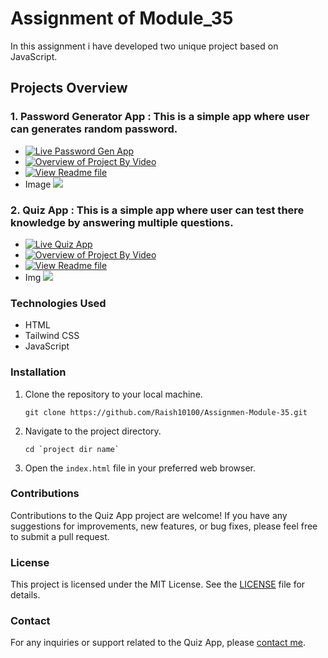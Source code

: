 # Assignment of Module_35
In this assignment i have developed two unique project based on JavaScript.

## Projects Overview

### 1. Password Generator App : This is a simple app where user can generates random password.
   - [![Live Password Gen App](https://img.shields.io/badge/Live_Pass_Gen_App-Start_Now-blue?style=flat-square&logoWidth=0&logoHeight=40&labelFontSize=16)](https://passgen-raishforge.netlify.app/)
   -  [![Overview of Project By Video](https://img.shields.io/badge/Overview_of_Project_By_Video-Click_Here-red?style=flat-square&logoWidth=0&logoHeight=0&labelFontSize=16)](https://res.cloudinary.com/deodsnio3/video/upload/v1715655421/Password_Gen_App_s946ak.mp4)
   - [![View Readme file](https://img.shields.io/badge/View_Readme_File-Click_Here-green?style=flat-square&logoWidth=0&logoHeight=0&labelFontSize=16)]()
   - Image
        ![](https://res.cloudinary.com/deodsnio3/image/upload/v1715598007/passwordGeneratorOutput_ndm4fr.png)

### 2. Quiz App : This is a simple app where user can test there knowledge  by answering multiple questions.
   - [![Live Quiz App](https://img.shields.io/badge/Live_Quiz_App-Start_Now-blue?style=flat-square&logoWidth=0&logoHeight=40&labelFontSize=16)](https://mern-quiz-raishforge.netlify.app/)
   -  [![Overview of Project By Video](https://img.shields.io/badge/Overview_of_Project_By_Video-Click_Here-red?style=flat-square&logoWidth=0&logoHeight=0&labelFontSize=16)](https://res.cloudinary.com/deodsnio3/video/upload/v1715655414/Quiz_App._yldcxx.mp4)
   - [![View Readme file](https://img.shields.io/badge/View_Readme_File-Click_Here-green?style=flat-square&logoWidth=0&logoHeight=0&labelFontSize=16)]()
   - Img
        ![](https://res.cloudinary.com/deodsnio3/image/upload/v1715660947/Quiz_app_thumbnail_oqfqp0.png)


### Technologies Used

- HTML
- Tailwind CSS
- JavaScript



### Installation
1. Clone the repository to your local machine.
   ```
   git clone https://github.com/Raish10100/Assignmen-Module-35.git
   ```
2. Navigate to the project directory.
   ```
   cd `project dir name`
   ```
3. Open the `index.html` file in your preferred web browser.


### Contributions
Contributions to the Quiz App project are welcome! If you have any suggestions for improvements, new features, or bug fixes, please feel free to submit a pull request.

### License
This project is licensed under the MIT License. See the [LICENSE]() file for details.

### Contact
For any inquiries or support related to the Quiz App, please [contact me](https://linktr.ee/Raish101001).


